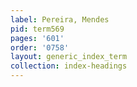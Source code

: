 ```yaml
---
label: Pereira, Mendes
pid: term569
pages: '601'
order: '0758'
layout: generic_index_term
collection: index-headings
---
```

